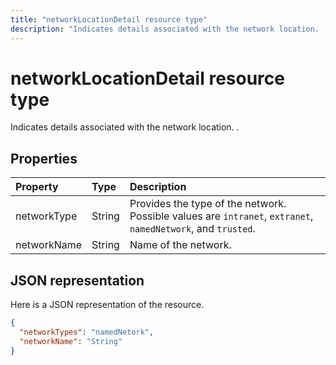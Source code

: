 ---title: "networkLocationDetail resource type"description: "Indicates details associated with the network location. ."---# networkLocationDetail resource type
Indicates details associated with the network location. .



## Properties
| Property	   | Type	|Description|
|:---------------|:--------|:----------|
|networkType|String|Provides the type of the network. Possible values are `intranet`, `extranet`, `namedNetwork`, and `trusted`.|
|networkName|String|Name of the network.|


## JSON representation

Here is a JSON representation of the resource.

<!-- {
  "blockType": "resource",
  "optionalProperties": [

  ],
  "@odata.type": "microsoft.graph.deviceDetail"
}-->

```json
{
  "networkTypes": "namedNetork",
  "networkName": "String"
}

```

<!-- uuid: 8fcb5dbc-d5aa-4681-8e31-b001d5168d79
2015-10-25 14:57:30 UTC -->
<!-- {
  "type": "#page.annotation",
  "description": "deviceDetail resource",
  "keywords": "",
  "section": "documentation",
  "tocPath": ""
}-->